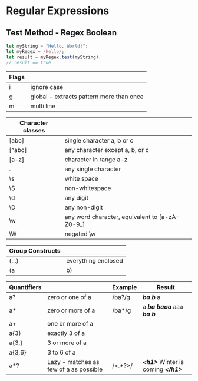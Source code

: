 # Regular Expressions
## Test Method - Regex Boolean
```js
let myString = "Hello, World!";
let myRegex = /Hello/;
let result = myRegex.test(myString);
// result == true
```

Flags | | 
-- | -- 
i | ignore case
g | global - extracts pattern more than once
m | multi line

Character classes | |
-- | -- 
[abc] | single character a, b or c
[^abc] | any character except a, b, or c
[a-z] | character in range a-z
. | any single character
\s | white space
\S | non-whitespace
\d | any digit
\D | any non-digit
\w | any word character, equivalent to [a-zA-Z0-9_]
\W | negated \w

Group Constructs | |
-- | --
(...) | everything enclosed
(a|b) | match a or b

Quantifiers | | Example | Result
-- | -- | -- | --
a? | zero or one of a | /ba?/g | ***ba b*** a
a* | zero or more of a | /ba*/g | a ***ba baaa*** aaa ***ba b***
a+ | one or more of a |
a{3} | exactly 3 of a |
a{3,} | 3 or more of a |
a{3,6} | 3 to 6 of a |
a*? | Lazy - matches as few of a as possible | /<.*?>/ | ***\<h1>*** Winter is coming ***\</h1>***
